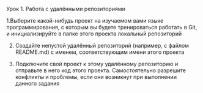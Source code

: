 Урок 1. Работа с удалёнными репозиториями

1.Выберите какой-нибудь проект на изучаемом вами языке программирования, с которым вы будете тренироваться работать в Git, и инициализируйте в папке этого проекта локальный репозиторий

2. Создайте непустой удалённый репозиторий (например, с файлом README.md) с именем, соответствующим имени этого проекта
   
3. Подключите свой проект к этому удалённому репозиторию и отправьте в него код этого проекта. Самостоятельно разрешите конфликты и проблемы, если они возникнут при выполнении данного задания
